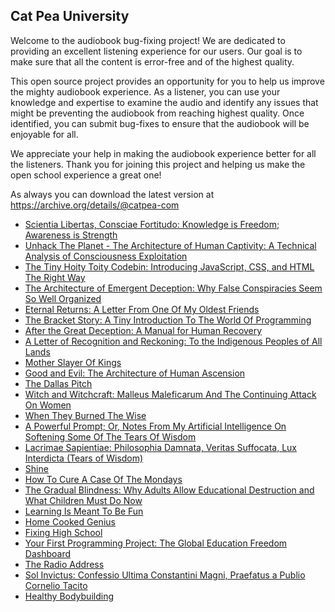 Cat Pea University
---

Welcome to the audiobook bug-fixing project! We are dedicated to providing an excellent listening experience for our users. Our goal is to make sure that all the content is error-free and of the highest quality.

This open source project provides an opportunity for you to help us improve the mighty audiobook experience. As a listener, you can use your knowledge and expertise to examine the audio and identify any issues that might be preventing the audiobook from reaching highest quality. Once identified, you can submit bug-fixes to ensure that the audiobook will be enjoyable for all.

We appreciate your help in making the audiobook experience better for all the listeners. Thank you for joining this project and helping us make the open school experience a great one!

As always you can download the latest version at https://archive.org/details/@catpea-com

- [Scientia Libertas, Consciae Fortitudo: Knowledge is Freedom; Awareness is Strength](docs/poem-2039.mp3)
- [Unhack The Planet - The Architecture of Human Captivity: A Technical Analysis of Consciousness Exploitation](docs/poem-2038.mp3)
- [The Tiny Hoity Toity Codebin: Introducing JavaScript, CSS, and HTML The Right Way](docs/poem-2037.mp3)
- [The Architecture of Emergent Deception: Why False Conspiracies Seem So Well Organized](docs/poem-2036.mp3)
- [Eternal Returns: A Letter From One Of My Oldest Friends](docs/poem-2035.mp3)
- [The Bracket Story: A Tiny Introduction To The World Of Programming](docs/poem-2034.mp3)
- [After the Great Deception: A Manual for Human Recovery](docs/poem-2033.mp3)
- [A Letter of Recognition and Reckoning: To the Indigenous Peoples of All Lands](docs/poem-2032.mp3)
- [Mother Slayer Of Kings](docs/poem-2031.mp3)
- [Good and Evil: The Architecture of Human Ascension](docs/poem-2030.mp3)
- [The Dallas Pitch](docs/poem-2029.mp3)
- [Witch and Witchcraft: Malleus Maleficarum And The Continuing Attack On Women](docs/poem-2028.mp3)
- [When They Burned The Wise](docs/poem-2027.mp3)
- [A Powerful Prompt; Or, Notes From My Artificial Intelligence On Softening Some Of The Tears Of Wisdom](docs/poem-2026.mp3)
- [Lacrimae Sapientiae: Philosophia Damnata, Veritas Suffocata, Lux Interdicta (Tears of Wisdom)](docs/poem-2025.mp3)
- [Shine](docs/poem-2024.mp3)
- [How To Cure A Case Of The Mondays](docs/poem-2023.mp3)
- [The Gradual Blindness: Why Adults Allow Educational Destruction and What Children Must Do Now](docs/poem-2022.mp3)
- [Learning Is Meant To Be Fun](docs/poem-2021.mp3)
- [Home Cooked Genius](docs/poem-2020.mp3)
- [Fixing High School](docs/poem-2019.mp3)
- [Your First Programming Project: The Global Education Freedom Dashboard](docs/poem-2018.mp3)
- [The Radio Address](docs/poem-2017.mp3)
- [Sol Invictus: Confessio Ultima Constantini Magni, Praefatus a Publio Cornelio Tacito](docs/poem-2016.mp3)
- [Healthy Bodybuilding](docs/poem-2015.mp3)

